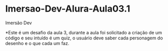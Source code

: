 # Imersao-Dev-Alura-Aula03.1
Imersão Dev

*Este é um desafio da aula 3, durante a aula foi solicitado a criação de um código e seu intuído é um quiz, o usuário deve saber cada personagem do desenho e o que cada um faz.  
